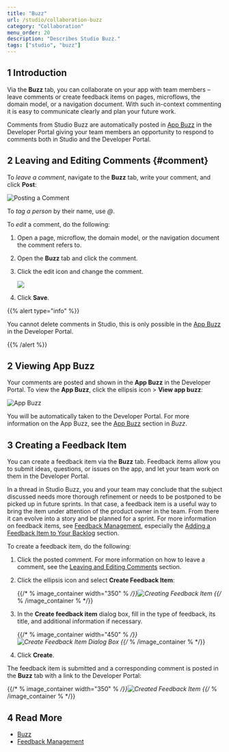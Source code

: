 ```yaml
---
title: "Buzz"
url: /studio/collaboration-buzz
category: "Collaboration"
menu_order: 20
description: "Describes Studio Buzz."
tags: ["studio", "buzz"]
---
```


## 1 Introduction 

Via the **Buzz** tab, you can collaborate on your app with team members – leave comments  or create feedback items on pages, microflows, the domain model, or a navigation document. With such in-context commenting it is easy to communicate clearly and plan your future work. 

Comments from Studio Buzz are automatically posted in [App Buzz](/developerportal/collaborate/buzz#app-buzz) in the Developer Portal giving your team members an opportunity to respond to comments both in Studio and the Developer Portal. 

## 2 Leaving and Editing Comments {#comment}

To *leave a comment*, navigate to the **Buzz** tab, write your comment, and click **Post**:

![Posting a Comment](/attachments/studio/collaboration/collaboration-buzz/posting-a-comment.png)

To *tag a person* by their name, use *@*. 

To *edit* a comment, do the following:

1. Open a page, microflow, the domain model, or the navigation document the comment refers to.

2. Open the **Buzz** tab and click the comment.

3.  Click the edit icon and change the comment.

    ![](/attachments/studio/collaboration/collaboration-buzz/edit-comment.png)

4. Click **Save**. 

{{% alert type="info" %}}

You cannot delete comments in Studio, this is only possible in the [App Buzz](/developerportal/collaborate/buzz#app-buzz) in the Developer Portal.  

{{% /alert %}}

## 2 Viewing App Buzz

Your comments are posted and shown in the **App Buzz** in the Developer Portal. To view the **App Buzz**, click the ellipsis icon > **View app buzz**:

![App Buzz](/attachments/studio/collaboration/collaboration-buzz/viewing-app-buzz.png)

You will be automatically taken to the Developer Portal. For more information on the App Buzz, see the [App Buzz](/developerportal/collaborate/buzz#app-buzz) section in *Buzz*.  

## 3 Creating a Feedback Item

You can create a feedback item via the **Buzz** tab. Feedback items allow you to submit ideas, questions, or issues on the app, and let your team work on them in the Developer Portal. 

In a thread in Studio Buzz, you and your team may conclude that the subject discussed needs more thorough refinement or needs to be postponed to be picked up in future sprints. In that case, a feedback item is a useful way to bring the item under attention of the product owner in the team. From there it can evolve into a story and be planned for a sprint. For more information on feedback items, see [Feedback Management](/developerportal/collaborate/feedback), especially the [Adding a Feedback Item to Your Backlog](/developerportal/collaborate/feedback#adding) section.  

To create a feedback item, do the following:

1. Click the posted comment. For more information on how to leave a comment, see the [Leaving and Editing Comments](#comment) section.

2.  Click the ellipsis icon and select **Create Feedback Item**:

	{{/* % image_container width="350" % */}}![Creating Feedback Item](/attachments/studio/collaboration/collaboration-buzz/creating-feedback-item.png)
	{{/* % /image_container % */}}
	
3.  In the **Create feedback item** dialog box, fill in the type of feedback, its title, and additional information if necessary.

    {{/* % image_container width="450" % */}}![Create Feedback Item Dialog Box](/attachments/studio/collaboration/collaboration-buzz/feedback-item-info.png)
    {{/* % /image_container % */}}

4. Click **Create**.

The feedback item is submitted and a corresponding comment is posted in the **Buzz** tab with a link to the Developer Portal:

{{/* % image_container width="350" % */}}![Created Feedback Item](/attachments/studio/collaboration/collaboration-buzz/feedback-item-created.png)
{{/* % /image_container % */}}

## 4 Read More

* [Buzz](/developerportal/collaborate/buzz)
* [Feedback Management](/developerportal/collaborate/feedback)
